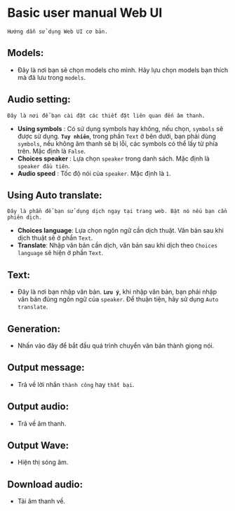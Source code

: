 # Basic user manual Web UI
    Hướng dẫn sử dụng Web UI cơ bản.

## **Models:**
- Đây là nơi bạn sẽ chọn models cho mình. Hãy lựu chọn models bạn thích mà đã lưu trong `models`.

## **Audio setting:**
    Đây là nơi để bạn cài đặt các thiết đặt liên quan đến âm thanh.
    
- **Using symbols** : Có sử dụng symbols hay không, nếu chọn, `symbols` sẽ được sử dụng. **`Tuy nhiên`**, trong phần `Text` ở bên dưới, bạn phải dùng `symbols`, nếu không âm thanh sẽ bị lỗi, các symbols có thể lấy từ phía trên. Mặc định là `False`.
- **Choices speaker** : Lựa chọn `speaker` trong danh sách. Mặc định là `speaker đầu tiên`.
- **Audio speed** : Tốc độ nói của `speaker`. Mặc định là `1`.

## **Using Auto translate:**
    Đây là phần để bạn sử dụng dịch ngay tại trang web. Bật nó nếu bạn cần phiên dịch.
- **Choices language**: Lựa chọn ngôn ngữ cần dịch thuật. Văn bản sau khi dịch thuật sẽ ở phần `Text`.
- **Translate**: Nhập văn bản cần dịch, văn bản sau khi dịch theo `Choices language` sẽ hiện ở phần `Text`.
## **Text:**
- Đây là nơi bạn nhập văn bản. **`Lưu ý`**, khi nhập văn bản, bạn phải nhập văn bản đúng ngôn ngữ của `speaker`. Để thuận tiện, hãy sử dụng `Auto translate`.
## **Generation:**
- Nhấn vào đây để bắt đầu quá trình chuyển văn bản thành giọng nói.
## **Output message:**
- Trả về lời nhắn `thành công` hay `thất bại`.
## **Output audio:**
- Trả về âm thanh.
## **Output Wave:**
- Hiện thị sóng âm.
## **Download audio:**
- Tải âm thanh về.